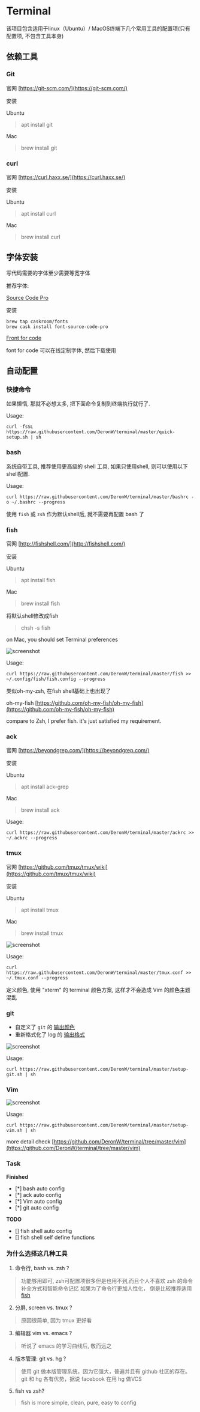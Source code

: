 # Terminal

该项目包含适用于linux（Ubuntu）/ MacOS终端下几个常用工具的配置项(只有配置项, 不包含工具本身)

## 依赖工具

### Git

官网
[https://git-scm.com/](https://git-scm.com/)

安装

Ubuntu
> apt install git

Mac
> brew install git

### curl

官网
[https://curl.haxx.se/](https://curl.haxx.se/)

安装

Ubuntu
> apt install curl

Mac
> brew install curl

## 字体安装

写代码需要的字体至少需要等宽字体

推荐字体:

[Source Code Pro](https://github.com/adobe-fonts/source-code-pro)

安装

    brew tap caskroom/fonts
    brew cask install font-source-code-pro

[Front for code](http://input.fontbureau.com/)

font for code 可以在线定制字体, 然后下载使用

## 自动配置

### 快捷命令

如果懒惰, 那就不必想太多, 把下面命令复制到终端执行就行了.

Usage:

    curl -fsSL https://raw.githubusercontent.com/DeronW/terminal/master/quick-setup.sh | sh


### bash

系统自带工具, 推荐使用更高级的 shell 工具, 如果只使用shell, 则可以使用以下shell配置.

Usage:

    curl https://raw.githubusercontent.com/DeronW/terminal/master/bashrc -o ~/.bashrc --progress

使用 ``fish`` 或 ``zsh`` 作为默认shell后, 就不需要再配置 bash 了

### fish

官网 [http://fishshell.com/](http://fishshell.com/)

安装

Ubuntu
> apt install fish

Mac
> brew install fish

将默认shell修改成fish

> chsh -s fish

on Mac, you should set Terminal preferences

![screenshot](https://raw.githubusercontent.com/DeronW/terminal/master/screenshots/QQ20180415-095633@2x.png)

Usage:

    curl https://raw.githubusercontent.com/DeronW/terminal/master/fish >> ~/.config/fish/fish.config --progress

类似oh-my-zsh, 在fish shell基础上也出现了

oh-my-fish [https://github.com/oh-my-fish/oh-my-fish](https://github.com/oh-my-fish/oh-my-fish)

compare to Zsh, I prefer fish. it's just satisfied my requirement.

### ack

官网 [https://beyondgrep.com/](https://beyondgrep.com/)

安装

Ubuntu
> apt install ack-grep

Mac
> brew install ack

Usage:

    curl https://raw.githubusercontent.com/DeronW/terminal/master/ackrc >> ~/.ackrc --progress

### tmux

官网 [https://github.com/tmux/tmux/wiki](https://github.com/tmux/tmux/wiki)

安装

Ubuntu
> apt install tmux

Mac
> brew install tmux

![screenshot](https://raw.githubusercontent.com/DeronW/terminal/master/screenshots/622622648501670484.jpg)

Usage:

    curl https://raw.githubusercontent.com/DeronW/terminal/master/tmux.conf >> ~/.tmux.conf --progress

定义颜色, 使用 "xterm" 的 terminal 颜色方案, 
这样才不会造成 Vim 的颜色主题混乱

### git

* 自定义了 ``git`` 的 [输出颜色](http://git-scm.com/book/ch7-1.html)
* 重新格式化了 log 的 [输出格式](https://coderwall.com/p/euwpig)

![screenshot](https://raw.githubusercontent.com/DeronW/terminal/master/screenshots/1._git_lg__git_.jpg)

Usage:

    curl https://raw.githubusercontent.com/DeronW/terminal/master/setup-git.sh | sh

### Vim

![screenshot](https://raw.githubusercontent.com/DeronW/terminal/master/screenshots/vi-vim-cheat-sheet-sch.gif)

Usage:

    curl https://raw.githubusercontent.com/DeronW/terminal/master/setup-vim.sh | sh

more detail check [https://github.com/DeronW/terminal/tree/master/vim](https://github.com/DeronW/terminal/tree/master/vim)

### Task

**Finished**

- [*] bash auto config
- [*] ack auto config
- [*] Vim auto config
- [*] git auto config

**TODO**

- [] fish shell auto config
- [] fish shell self define functions


### 为什么选择这几种工具

1. 命令行, bash vs. zsh ?
> 功能够用即可, zsh可配置项很多但是也用不到,而且个人不喜欢 zsh 的命令补全方式和智能命令记忆
  如果为了命令行更加人性化， 倒是比较推荐适用 [fish](http://fishshell.com/)

2. 分屏, screen vs. tmux ?
> 原因很简单, 因为 tmux 更好看

3. 编辑器 vim vs. emacs ?
> 听说了 emacs 的学习曲线后, 敬而远之

4. 版本管理: git vs. hg ?
> 使用 git 做本版管理系统，因为它强大，普遍并且有 github 社区的存在。
  git 和 hg 各有优势，据说 facebook 在用 hg 做VCS

5. fish vs zsh?
> fish is more simple, clean, pure, easy to config

